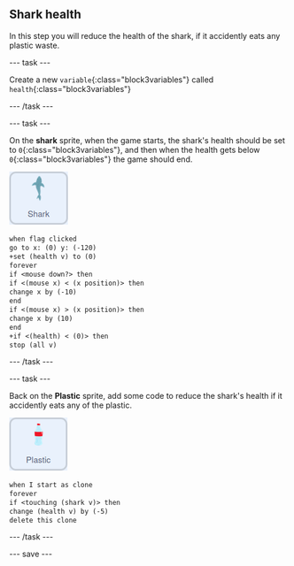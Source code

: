 ## Shark health

In this step you will reduce the health of the shark, if it accidently eats any plastic waste.

--- task ---

Create a new `variable`{:class="block3variables"} called `health`{:class="block3variables"}

--- /task ---

--- task ---

On the **shark** sprite, when the game starts, the shark's health should be set to `0`{:class="block3variables"}, and then when the health gets below `0`{:class="block3variables"} the game should end.

![shark sprite](images/shark-sprite.png)

```blocks3
when flag clicked
go to x: (0) y: (-120)
+set (health v) to (0)
forever
if <mouse down?> then
if <(mouse x) < (x position)> then
change x by (-10)
end
if <(mouse x) > (x position)> then
change x by (10)
end
+if <(health) < (0)> then
stop (all v)
```

--- /task ---

--- task ---

Back on the **Plastic** sprite, add some code to reduce the shark's health if it accidently eats any of the plastic.

![plastic sprite](images/plastic-sprite.png)

```blocks
when I start as clone
forever
if <touching (shark v)> then
change (health v) by (-5)
delete this clone
```
--- /task ---

--- save ---
